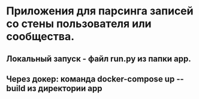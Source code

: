 # Приложения для парсинга записей со стены пользователя или сообщества.
## Локальный запуск - файл run.py из папки app.
## Через докер: команда docker-compose up --build из директории app